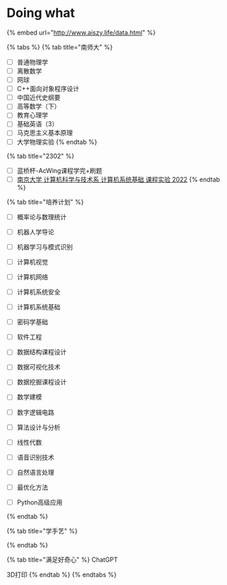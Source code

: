 # Doing what

{% embed url="http://www.aiszy.life/data.html" %}

{% tabs %}
{% tab title="南师大" %}
* [ ] 普通物理学
* [ ] 离散数学
* [ ] 网球
* [ ] C++面向对象程序设计
* [ ] 中国近代史纲要
* [ ] 高等数学（下）
* [ ] 教育心理学
* [ ] 基础英语（3）
* [ ] 马克思主义基本原理
* [ ] 大学物理实验
{% endtab %}

{% tab title="2302" %}
* [ ] 蓝桥杯-AcWing课程学完+刷题
* [ ] [南京大学 计算机科学与技术系 计算机系统基础 课程实验 2022](https://nju-projectn.github.io/ics-pa-gitbook/ics2022/index.html)
{% endtab %}

{% tab title="培养计划" %}
* [ ] 概率论与数理统计
* [ ] 机器人学导论
* [ ] 机器学习与模式识别
* [ ] 计算机视觉
* [ ] 计算机网络
* [ ] 计算机系统安全
* [ ] 计算机系统基础
* [ ] 密码学基础
* [ ] 软件工程
* [ ] 数据结构课程设计
* [ ] 数据可视化技术
* [ ] 数据挖掘课程设计
* [ ] 数学建模
* [ ] 数字逻辑电路
* [ ] 算法设计与分析
* [ ] 线性代数
* [ ] 语音识别技术
* [ ] 自然语言处理
* [ ] 最优化方法
* [ ] Python高级应用


{% endtab %}

{% tab title="学手艺" %}

{% endtab %}

{% tab title="满足好奇心" %}
ChatGPT

3D打印
{% endtab %}
{% endtabs %}
